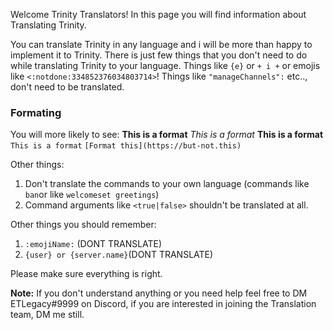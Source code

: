Welcome Trinity Translators! In this page you will find information about Translating Trinity.

You can translate Trinity in any language and i will be more than happy to implement it to Trinity. There is just few things that you don't need to do while translating Trinity to your language.
Things like `{e}` or `+ i +` or emojis like `<:notdone:334852376034803714>`! Things like `"manageChannels":` etc.., don't need to be translated.

<h3>Formating</h3>

You will more likely to see:
**This is a format**
*This is a format*
**__This is a format__**
`This is a format`
`[Format this](https://but-not.this)`

Other things:
1. Don't translate the commands to your own language (commands like `ban`or like `welcomeset greetings`)
2. Command arguments like `<true|false>` shouldn't be translated at all.

Other things you should remember:
1. `:emojiName:` (DONT TRANSLATE)
2. `{user} or {server.name}`(DONT TRANSLATE)

Please make sure everything is right.

**Note:** If you don't understand anything or you need help feel free to DM ETLegacy#9999 on Discord, if you are interested in joining the Translation team, DM me still.
